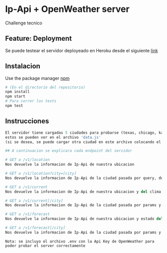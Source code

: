 # Ip-Api + OpenWeather server

Challenge tecnico

## Feature: Deployment

Se puede testear el servidor deployeado en Heroku desde el siguiente [link](https://ipapi-openweather-server.herokuapp.com/)


## Instalacion

Use the package manager [npm](https://www.npmjs.com/)

```bash
# (En el directorio del repositorio)
npm install 
npm start
# Para correr los tests
npm test
```

## Instrucciones

```python
El servidor tiene cargadas 5 ciudades para probarse (texas, chicago, kansas, florida y manhattan)
estos se pueden ver en el archivo 'data.js' 
(si se desea, se puede cargar otra ciudad en este archivo colocando el nombre de la ciudad con su ip y los endpoints funcionarian igualmente)

## A continuacion se explicara cada endpoint del servidor 

# GET a /v1/location
Nos devuelve la informacion de Ip-Api de nuestra ubicacion

# GET a /v1/location?city=[city]
Nos devuelve la informacion de Ip-Api de la ciudad pasada por query, de las ya mencionadas arriba

# GET a /v1/current
Nos devuelve la informacion de Ip-Api de nuestra ubicacion y del clima actual segun OpenWeather

# GET a /v1/current[/city]
Nos devuelve la informacion de Ip-Api de la ciudad pasada por params y del clima actual segun OpenWeather

# GET a /v1/forecast
Nos devuelve la informacion de Ip-Api de nuestra ubicacion y estado del clima a 5 dias segun OpenWeather

# GET a /v1/forecast[/city]
Nos devuelve la informacion de Ip-Api de la ciudad pasada por params y del estado del clima a 5 dias segun OpenWeather
```
```
Nota: se incluyo el archivo .env con la Api Key de OpenWeather para poder probar el server correctamente
```
